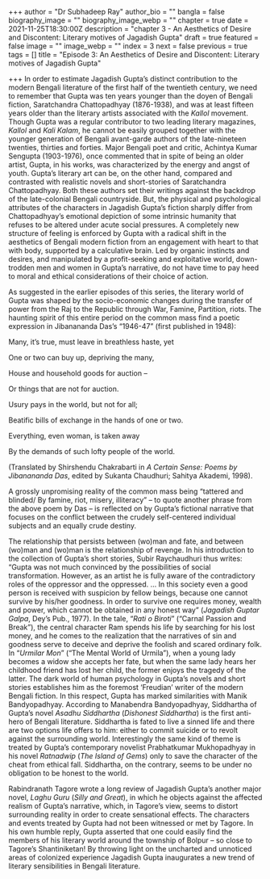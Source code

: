 +++
author = "Dr Subhadeep Ray"
author_bio = ""
bangla = false
biography_image = ""
biography_image_webp = ""
chapter = true
date = 2021-11-25T18:30:00Z
description = "chapter 3 - An Aesthetics of Desire and Discontent: Literary motives of Jagadish Gupta"
draft = true
featured = false
image = ""
image_webp = ""
index = 3
next = false
previous = true
tags = []
title = "Episode 3: An Aesthetics of Desire and Discontent: Literary motives of Jagadish Gupta"

+++
In order to estimate Jagadish Gupta’s distinct contribution to the modern Bengali literature of the first half of the twentieth century, we need to remember that Gupta was ten years younger than the doyen of Bengali fiction, Saratchandra Chattopadhyay (1876-1938), and was at least fifteen years older than the literary artists associated with the _Kallol_ movement. Though Gupta was a regular contributor to two leading literary magazines, _Kallol_ and _Kali Kalam_, he cannot be easily grouped together with the younger generation of Bengali avant-garde authors of the late-nineteen twenties, thirties and forties. Major Bengali poet and critic, Achintya Kumar Sengupta (1903-1976), once commented that in spite of being an older artist, Gupta, in his works, was characterized by the energy and angst of youth. Gupta’s literary art can be, on the other hand, compared and contrasted with realistic novels and short-stories of Saratchandra Chattopadhyay. Both these authors set their writings against the backdrop of the late-colonial Bengali countryside. But, the physical and psychological attributes of the characters in Jagadish Gupta’s fiction sharply differ from Chattopadhyay’s emotional depiction of some intrinsic humanity that refuses to be altered under acute social pressures. A completely new structure of feeling is enforced by Gupta with a radical shift in the aesthetics of Bengali modern fiction from an engagement with heart to that with body, supported by a calculative brain. Led by organic instincts and desires, and manipulated by a profit-seeking and exploitative world, down-trodden men and women in Gupta’s narrative, do not have time to pay heed to moral and ethical considerations of their choice of action.

As suggested in the earlier episodes of this series, the literary world of Gupta was shaped by the socio-economic changes during the transfer of power from the Raj to the Republic through War, Famine, Partition, riots. The haunting spirit of this entire period on the common mass find a poetic expression in Jibanananda Das’s “1946-47” (first published in 1948):

Many, it’s true, must leave in breathless haste, yet

One or two can buy up, depriving the many,

House and household goods for auction –

Or things that are not for auction.

Usury pays in the world, but not for all;

Beatific bills of exchange in the hands of one or two.

Everything, even woman, is taken away

By the demands of such lofty people of the world.

(Translated by Shirshendu Chakrabarti in _A Certain Sense: Poems by Jibanananda Das_, edited by Sukanta Chaudhuri; Sahitya Akademi, 1998).

A grossly unpromising reality of the common mass being “tattered and blinded/ By famine, riot, misery, illiteracy” – to quote another phrase from the above poem by Das – is reflected on by Gupta’s fictional narrative that focuses on the conflict between the crudely self-centered individual subjects and an equally crude destiny.

The relationship that persists between (wo)man and fate, and between (wo)man and (wo)man is the relationship of revenge. In his introduction to the collection of Gupta’s short stories, Subir Raychaudhuri thus writes: “Gupta was not much convinced by the possibilities of social transformation. However, as an artist he is fully aware of the contradictory roles of the oppressor and the oppressed. … In this society even a good person is received with suspicion by fellow beings, because one cannot survive by his/her goodness. In order to survive one requires money, wealth and power, which cannot be obtained in any honest way” (_Jagadish Guptar Galpa_, Dey’s Pub., 1977). In the tale, “_Rati o Biroti_” (“Carnal Passion and Break”), the central character Ram spends his life by searching for his lost money, and he comes to the realization that the narratives of sin and goodness serve to deceive and deprive the foolish and scared ordinary folk. In “_Urmilar Mon_” (“The Mental World of Urmila”), when a young lady becomes a widow she accepts her fate, but when the same lady hears her childhood friend has lost her child, the former enjoys the tragedy of the latter. The dark world of human psychology in Gupta’s novels and short stories establishes him as the foremost ‘Freudian’ writer of the modern Bengali fiction. In this respect, Gupta has marked similarities with Manik Bandyopadhyay. According to Manabendra Bandyopadhyay, Siddhartha of Gupta’s novel _Asadhu Siddhartha_ (_Dishonest Siddhartha_) is the first anti-hero of Bengali literature. Siddhartha is fated to live a sinned life and there are two options life offers to him: either to commit suicide or to revolt against the surrounding world. Interestingly the same kind of theme is treated by Gupta’s contemporary novelist Prabhatkumar Mukhopadhyay in his novel _Ratnadwip_ (_The Island of Gems_) only to save the character of the cheat from ethical fall. Siddhartha, on the contrary, seems to be under no obligation to be honest to the world.

Rabindranath Tagore wrote a long review of Jagadish Gupta’s another major novel, _Laghu Guru_ (_Silly and Great_), in which he objects against the affected realism of Gupta’s narrative, which, in Tagore’s view, seems to distort surrounding reality in order to create sensational effects. The characters and events treated by Gupta had not been witnessed or met by Tagore. In his own humble reply, Gupta asserted that one could easily find the members of his literary world around the township of Bolpur – so close to Tagore’s Shantiniketan! By throwing light on the uncharted and unnoticed areas of colonized experience Jagadish Gupta inaugurates a new trend of literary sensibilities in Bengali literature.
